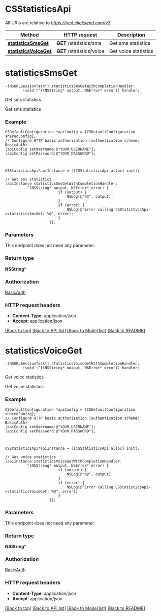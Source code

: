 # CSStatisticsApi

All URIs are relative to *https://rest.clicksend.com/v3*

Method | HTTP request | Description
------------- | ------------- | -------------
[**statisticsSmsGet**](CSStatisticsApi.md#statisticssmsget) | **GET** /statistics/sms | Get sms statistics
[**statisticsVoiceGet**](CSStatisticsApi.md#statisticsvoiceget) | **GET** /statistics/voice | Get voice statistics


# **statisticsSmsGet**
```objc
-(NSURLSessionTask*) statisticsSmsGetWithCompletionHandler: 
        (void (^)(NSString* output, NSError* error)) handler;
```

Get sms statistics

Get sms statistics

### Example 
```objc
CSDefaultConfiguration *apiConfig = [CSDefaultConfiguration sharedConfig];
// Configure HTTP basic authorization (authentication scheme: BasicAuth)
[apiConfig setUsername:@"YOUR_USERNAME"];
[apiConfig setPassword:@"YOUR_PASSWORD"];



CSStatisticsApi*apiInstance = [[CSStatisticsApi alloc] init];

// Get sms statistics
[apiInstance statisticsSmsGetWithCompletionHandler: 
          ^(NSString* output, NSError* error) {
                        if (output) {
                            NSLog(@"%@", output);
                        }
                        if (error) {
                            NSLog(@"Error calling CSStatisticsApi->statisticsSmsGet: %@", error);
                        }
                    }];
```

### Parameters
This endpoint does not need any parameter.

### Return type

**NSString***

### Authorization

[BasicAuth](../README.md#BasicAuth)

### HTTP request headers

 - **Content-Type**: application/json
 - **Accept**: application/json

[[Back to top]](#) [[Back to API list]](../README.md#documentation-for-api-endpoints) [[Back to Model list]](../README.md#documentation-for-models) [[Back to README]](../README.md)

# **statisticsVoiceGet**
```objc
-(NSURLSessionTask*) statisticsVoiceGetWithCompletionHandler: 
        (void (^)(NSString* output, NSError* error)) handler;
```

Get voice statistics

Get voice statistics

### Example 
```objc
CSDefaultConfiguration *apiConfig = [CSDefaultConfiguration sharedConfig];
// Configure HTTP basic authorization (authentication scheme: BasicAuth)
[apiConfig setUsername:@"YOUR_USERNAME"];
[apiConfig setPassword:@"YOUR_PASSWORD"];



CSStatisticsApi*apiInstance = [[CSStatisticsApi alloc] init];

// Get voice statistics
[apiInstance statisticsVoiceGetWithCompletionHandler: 
          ^(NSString* output, NSError* error) {
                        if (output) {
                            NSLog(@"%@", output);
                        }
                        if (error) {
                            NSLog(@"Error calling CSStatisticsApi->statisticsVoiceGet: %@", error);
                        }
                    }];
```

### Parameters
This endpoint does not need any parameter.

### Return type

**NSString***

### Authorization

[BasicAuth](../README.md#BasicAuth)

### HTTP request headers

 - **Content-Type**: application/json
 - **Accept**: application/json

[[Back to top]](#) [[Back to API list]](../README.md#documentation-for-api-endpoints) [[Back to Model list]](../README.md#documentation-for-models) [[Back to README]](../README.md)

